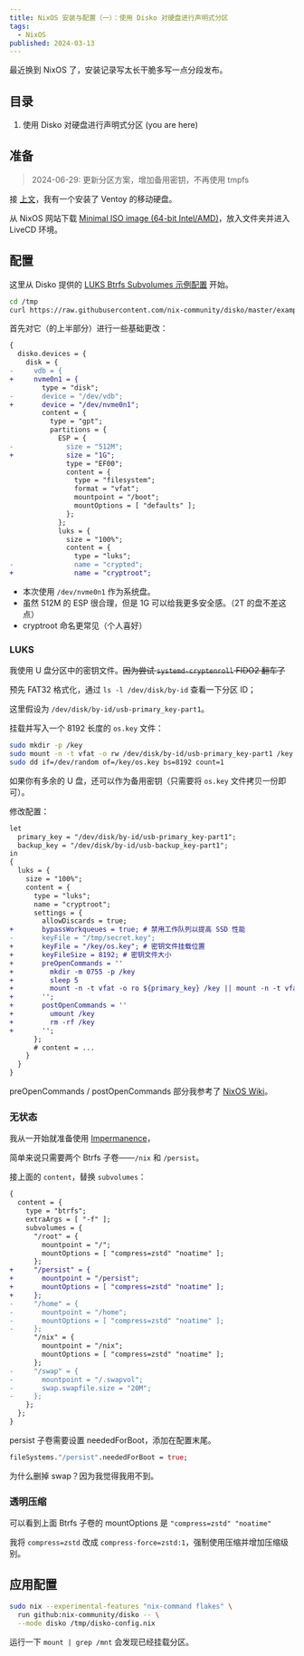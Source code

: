 ```yaml
---
title: NixOS 安装与配置（一）：使用 Disko 对硬盘进行声明式分区
tags:
  - NixOS
published: 2024-03-13
---
```


最近换到 NixOS 了，安装记录写太长干脆多写一点分段发布。

## 目录

1. 使用 Disko 对硬盘进行声明式分区 (you are here)

## 准备

> 2024-06-29: 更新分区方案，增加备用密钥，不再使用 tmpfs

接 [上文](https://kwaa.dev/ventoy-archlinux)，我有一个安装了 Ventoy 的移动硬盘。

从 NixOS 网站下载 [Minimal ISO image (64-bit Intel/AMD)](https://nixos.org/download/#nixos-iso)，放入文件夹并进入 LiveCD 环境。

## 配置

这里从 Disko 提供的 [LUKS Btrfs Subvolumes 示例配置](https://github.com/nix-community/disko/blob/master/example/luks-btrfs-subvolumes.nix) 开始。

```bash
cd /tmp
curl https://raw.githubusercontent.com/nix-community/disko/master/example/luks-btrfs-subvolumes.nix -o /tmp/disko-config.nix
```

首先对它（的上半部分）进行一些基础更改：

```diff
{
  disko.devices = {
    disk = {
-     vdb = {
+     nvme0n1 = {
        type = "disk";
-       device = "/dev/vdb";
+       device = "/dev/nvme0n1";
        content = {
          type = "gpt";
          partitions = {
            ESP = {
-             size = "512M";
+             size = "1G";
              type = "EF00";
              content = {
                type = "filesystem";
                format = "vfat";
                mountpoint = "/boot";
                mountOptions = [ "defaults" ];
              };
            };
            luks = {
              size = "100%";
              content = {
                type = "luks";
-               name = "crypted";
+               name = "cryptroot";
```

- 本次使用 `/dev/nvme0n1` 作为系统盘。
- 虽然 512M 的 ESP 很合理，但是 1G 可以给我更多安全感。（2T 的盘不差这点）
- cryptroot 命名更常见（个人喜好）

### LUKS

我使用 U 盘分区中的密钥文件。~~因为尝试 `systemd-cryptenroll` FIDO2 翻车了~~

预先 FAT32 格式化，通过 `ls -l /dev/disk/by-id` 查看一下分区 ID；

这里假设为 `/dev/disk/by-id/usb-primary_key-part1`。

挂载并写入一个 8192 长度的 `os.key` 文件：

```bash
sudo mkdir -p /key
sudo mount -n -t vfat -o rw /dev/disk/by-id/usb-primary_key-part1 /key
sudo dd if=/dev/random of=/key/os.key bs=8192 count=1
```

如果你有多余的 U 盘，还可以作为备用密钥（只需要将 `os.key` 文件拷贝一份即可）。

修改配置：

```diff
let
  primary_key = "/dev/disk/by-id/usb-primary_key-part1";
  backup_key = "/dev/disk/by-id/usb-backup_key-part1";
in
{
  luks = {
    size = "100%";
    content = {
      type = "luks";
      name = "cryptroot";
      settings = {
        allowDiscards = true;
+       bypassWorkqueues = true; # 禁用工作队列以提高 SSD 性能
-       keyFile = "/tmp/secret.key";
+       keyFile = "/key/os.key"; # 密钥文件挂载位置
+       keyFileSize = 8192; # 密钥文件大小
+       preOpenCommands = ''
+         mkdir -m 0755 -p /key
+         sleep 5
+         mount -n -t vfat -o ro ${primary_key} /key || mount -n -t vfat -o ro ${backup_key} /key
+       '';
+       postOpenCommands = ''
+         umount /key
+         rm -rf /key
+       '';
      };
      # content = ...
    }
  }
}
```

preOpenCommands / postOpenCommands 部分我参考了 [NixOS Wiki](https://nixos.wiki/wiki/Full_Disk_Encryption#Option_2:_Copy_Key_as_file_onto_a_vfat_usb_stick)。

### 无状态

我从一开始就准备使用 [Impermanence](https://github.com/nix-community/impermanence)，

简单来说只需要两个 Btrfs 子卷——`/nix` 和 `/persist`。

接上面的 `content`，替换 `subvolumes`：

```diff
{
  content = {
    type = "btrfs";
    extraArgs = [ "-f" ];
    subvolumes = {
      "/root" = {
        mountpoint = "/";
        mountOptions = [ "compress=zstd" "noatime" ];
      };
+     "/persist" = {
+       mountpoint = "/persist";
+       mountOptions = [ "compress=zstd" "noatime" ];
+     };
-     "/home" = {
-       mountpoint = "/home";
-       mountOptions = [ "compress=zstd" "noatime" ];
-     };
      "/nix" = {
        mountpoint = "/nix";
        mountOptions = [ "compress=zstd" "noatime" ];
      };
-     "/swap" = {
-       mountpoint = "/.swapvol";
-       swap.swapfile.size = "20M";
-     };
    };
  };
}
```

persist 子卷需要设置 neededForBoot，添加在配置末尾。

```nix
fileSystems."/persist".neededForBoot = true;
```

为什么删掉 swap？因为我觉得我用不到。

### 透明压缩

可以看到上面 Btrfs 子卷的 mountOptions 是 `"compress=zstd" "noatime"`

我将 `compress=zstd` 改成 `compress-force=zstd:1`，强制使用压缩并增加压缩级别。

## 应用配置

```bash
sudo nix --experimental-features "nix-command flakes" \
  run github:nix-community/disko -- \
  --mode disko /tmp/disko-config.nix
```

运行一下 `mount | grep /mnt` 会发现已经挂载分区。
